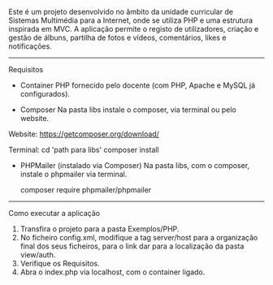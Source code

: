 Este é um projeto desenvolvido no âmbito da unidade curricular de Sistemas Multimédia para a Internet, onde se utiliza PHP e uma estrutura inspirada em MVC.
A aplicação permite o registo de utilizadores, criação e gestão de álbuns, partilha de fotos e vídeos, comentários, likes e notificações.

---------------

Requisitos

- Container PHP fornecido pelo docente (com PHP, Apache e MySQL já configurados).

- Composer
Na pasta libs instale o composer, via terminal ou pelo website.

Website:
	https://getcomposer.org/download/

Terminal:
	cd 'path para libs'
	composer install


- PHPMailer (instalado via Composer)
Na pasta libs, com o composer, instale o phpmailer via terminal.

	composer require phpmailer/phpmailer

---------------

Como executar a aplicação

1. Transfira o projeto para a pasta Exemplos/PHP.
2. No ficheiro config.xml, modifique a tag server/host para a organização final dos seus ficheiros, para o link dar para a localização da pasta view/auth.
3. Verifique os Requisitos.
4. Abra o index.php via localhost, com o container ligado.
